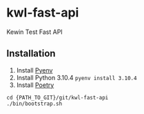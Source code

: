 # kwl-fast-api
Kewin Test Fast API


## Installation
1. Install [Pyenv](https://code.luasoftware.com/tutorials/linux/install-latest-python-on-ubuntu-via-pyenv/)
2. Install Python 3.10.4 `pyenv install 3.10.4`
3. Install [Poetry](https://python-poetry.org/docs/)

```shell
cd {PATH_TO_GIT}/git/kwl-fast-api
./bin/bootstrap.sh
```
